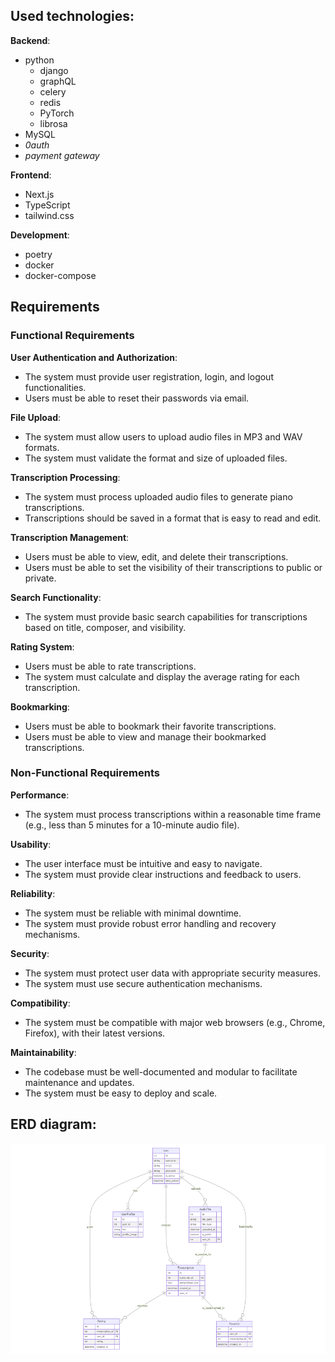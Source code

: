 ## Used technologies:
**Backend**:
- python
  - django
  - graphQL
  - celery
  - redis
  - PyTorch
  - librosa
- MySQL
- _0auth_
- _payment gateway_

**Frontend**:
- Next.js
- TypeScript
- tailwind.css

**Development**:
- poetry
- docker
- docker-compose

## Requirements
### Functional Requirements

**User Authentication and Authorization**:
   - The system must provide user registration, login, and logout functionalities.
   - Users must be able to reset their passwords via email.

**File Upload**:
   - The system must allow users to upload audio files in MP3 and WAV formats.
   - The system must validate the format and size of uploaded files.

**Transcription Processing**:
   - The system must process uploaded audio files to generate piano transcriptions.
   - Transcriptions should be saved in a format that is easy to read and edit.

**Transcription Management**:
   - Users must be able to view, edit, and delete their transcriptions.
   - Users must be able to set the visibility of their transcriptions to public or private.

**Search Functionality**:
   - The system must provide basic search capabilities for transcriptions based on title, composer, and visibility.

**Rating System**:
   - Users must be able to rate transcriptions.
   - The system must calculate and display the average rating for each transcription.

**Bookmarking**:
   - Users must be able to bookmark their favorite transcriptions.
   - Users must be able to view and manage their bookmarked transcriptions.

### Non-Functional Requirements

**Performance**:
   - The system must process transcriptions within a reasonable time frame (e.g., less than 5 minutes for a 10-minute audio file).

**Usability**:
   - The user interface must be intuitive and easy to navigate.
   - The system must provide clear instructions and feedback to users.

**Reliability**:
   - The system must be reliable with minimal downtime.
   - The system must provide robust error handling and recovery mechanisms.

**Security**:
   - The system must protect user data with appropriate security measures.
   - The system must use secure authentication mechanisms.

**Compatibility**:
   - The system must be compatible with major web browsers (e.g., Chrome, Firefox), with their latest versions.

**Maintainability**:
   - The codebase must be well-documented and modular to facilitate maintenance and updates.
   - The system must be easy to deploy and scale.

## ERD diagram:
![ERD diagram](./erDiagram.png)